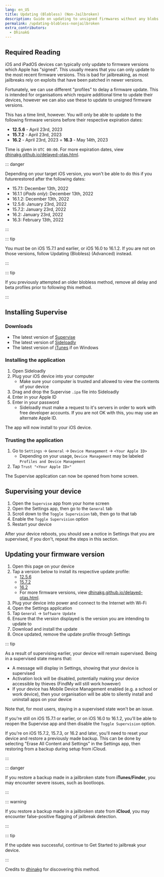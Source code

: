 ```yaml
---
lang: en_US
title: Updating (Blobless) (Non-Jailbroken)
description: Guide on updating to unsigned firmwares without any blobs using Delay profiles.
permalink: /updating-blobless-nonjailbroken
extra_contributors:
  - DhinakG
---
```


## Required Reading

iOS and iPadOS devices can typically only update to firmware versions which Apple has "signed". This usually means that you can only update to the most recent firmware versions. This is bad for jailbreaking, as most jailbreaks rely on exploits that have been patched in newer versions.

Fortunately, we can use different "profiles" to delay a firmware update. This is intended for organisations which require additional time to update their devices, however we can also use these to update to unsigned firmware versions.

This has a time limit, however. You will only be able to update to the following firmware versions before their respective expiration dates:

- **12.5.6** - April 23rd, 2023
- **15.7.2** - April 23rd, 2023
- **16.2** - April 23rd, 2023
= **16.3** - May 14th, 2023

Time is given in `UTC 00:00`. For more expiration dates, view [dhinakg.github.io/delayed-otas.html](https://dhinakg.github.io/delayed-otas.html).

::: danger

Depending on your target iOS version, you won't be able to do this if you futurerestored after the following dates:

  - 15.7.1: December 13th, 2022
  - 16.1.1 (*iPads only*): December 13th, 2022
  - 16.1.2: December 13th, 2022
  - 12.5.6: January 23rd, 2022
  - 15.7.2: January 23rd, 2022
  - 16.2: January 23rd, 2022
  - 16.3: February 13th, 2022

:::

::: tip

You must be on iOS 15.7.1 and earlier, or iOS 16.0 to 16.1.2. If you are not on those versions, follow <router-link to="/updating-blobless-advanced">Updating (Blobless) (Advanced)</router-link> instead.

:::

::: tip

If you previously attempted an older blobless method, remove all delay and beta profiles prior to following this method.

:::

## Installing Supervise

### Downloads

- The latest version of [Supervise](https://cdn.discordapp.com/attachments/925909162666373140/1076743371793629204/Supervise.ipa)
- The latest version of [Sideloadly](https://sideloadly.io/)
- The latest version of [iTunes](https://www.apple.com/itunes/download/win32) if on Windows

### Installing the application

1. Open Sideloadly
1. Plug your iOS device into your computer
    - Make sure your computer is trusted and allowed to view the contents of your device
1. Drag and drop the Supervise `.ipa` file into Sideloadly
1. Enter in your Apple ID
1. Enter in your password
    - Sideloadly must make a request to it's servers in order to work with free developer accounts. If you are not OK with this, you may use an alternate Apple ID.

The app will now install to your iOS device.

### Trusting the application

1. Go to `Settings` -> `General` -> `Device Management` -> `<Your Apple ID>`
    - Depending on your usage, `Device Management` may be labeled `Profiles and Device Management`
1. Tap `Trust "<Your Apple ID>"`

The Supervise application can now be opened from home screen.

## Supervising your device

1. Open the `Supervise` app from your home screen
1. Open the Settings app, then go to the `General` tab
1. Scroll down to the `Toggle Supervision` tab, then go to that tab
1. Enable the `Toggle Supervision` option
1. Restart your device

After your device reboots, you should see a notice in Settings that you are supervised, if you don't, repeat the steps in this section.

## Updating your firmware version

1. Open this page on your device
1. Tap a version below to install its respective update profile:
    - [12.5.6](/assets/files/delay_12_5_6.mobileconfig)
    - [15.7.2](/assets/files/delay_15_7_2.mobileconfig)
    - [16.2](/assets/files/delay_16_2.mobileconfig)
    - For more firmware versions, view [dhinakg.github.io/delayed-otas.html](https://dhinakg.github.io/delayed-otas.html).
1. Plug your device into power and connect to the Internet with Wi-Fi
1. Open the Settings application
1. Tap `General` -> `Software Update`
1. Ensure that the version displayed is the version you are intending to update to
1. Download and install the update
1. Once updated, remove the update profile through Settings

::: tip

As a result of supervising earlier, your device will remain supervised. Being in a supervised state means that:

- A message will display in Settings, showing that your device is supervised
- Activation lock will be disabled, potentially making your device accessible by thieves (FindMy will still work however)
- If your device has Mobile Device Management enabled (e.g. a school or work device), then your organisation will be able to silently install and uninstall apps on your device

Note that, for most users, staying in a supervised state won't be an issue.

If you're still on iOS 15.7.1 or earlier, or on iOS 16.0 to 16.1.2, you'll be able to reopen the Supervise app and then disable the `Toggle Supervision` option.

If you're on iOS 15.7.2, 15.7.3, or 16.2 and later, you'll need to reset your device and restore a previously made backup. This can be done by selecting "Erase All Content and Settings" in the Settings app, then restoring from a backup during setup from iCloud.

:::

::: danger

If you restore a backup made in a jailbroken state from **iTunes/Finder**, you may encounter severe issues, such as bootloops.

:::

::: warning

If you restore a backup made in a jailbroken state from **iCloud**, you may encounter false-positive flagging of jailbreak detection. 

:::

::: tip

If the update was successful, continue to <router-link to="/get-started">Get Started</router-link> to jailbreak your device.

:::

Credits to [dhinakg](https://github.com/dhinakg/) for discovering this method.
